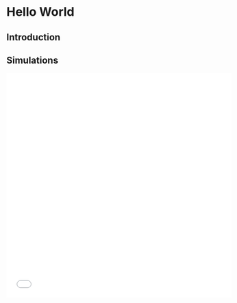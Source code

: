 # Hello World
## Introduction
## Simulations
<iframe width="525" height="525" seamless="seamless" frameBorder="0" scrolling="yes" src="visualization/CompEros2.html"></iframe>
